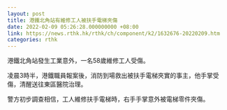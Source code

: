 ```yaml
---
layout: post
title: 港鐵北角站有維修工人被扶手電梯夾傷
date: 2022-02-09 05:26:28.000000000 +08:00
link: https://news.rthk.hk/rthk/ch/component/k2/1632676-20220209.htm
categories: rthk
---
```


港鐵北角站發生工業意外，一名58歲維修工人受傷。

凌晨3時半，港鐵職員報案後，消防到場救出被扶手電梯夾實的事主，他手掌受傷，清醒送往東區醫院治理。

警方初步調查相信，工人維修扶手電梯時，右手手掌意外被電梯零件夾傷。
